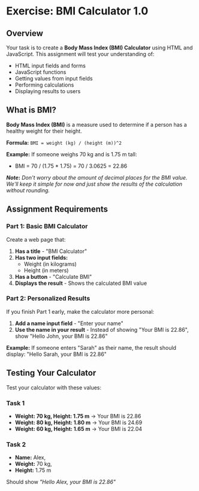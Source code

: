 # Exercise: BMI Calculator 1.0

## Overview

Your task is to create a **Body Mass Index (BMI) Calculator** using HTML and JavaScript. This assignment will test your understanding of:

-   HTML input fields and forms
-   JavaScript functions
-   Getting values from input fields
-   Performing calculations
-   Displaying results to users

## What is BMI?

**Body Mass Index (BMI)** is a measure used to determine if a person has a healthy weight for their height.

**Formula:** `BMI = weight (kg) / (height (m))^2`

**Example:** If someone weighs 70 kg and is 1.75 m tall:

-   BMI = 70 / (1.75 \* 1.75) = 70 / 3.0625 = 22.86

**$Note$:** _Don't worry about the amount of decimal places for the BMI value. We'll keep it simple for now and just show the results of the calculation without rounding._

## Assignment Requirements

### Part 1: Basic BMI Calculator

Create a web page that:

1. **Has a title** - "BMI Calculator"
2. **Has two input fields:**
    - Weight (in kilograms)
    - Height (in meters)
3. **Has a button** - "Calculate BMI"
4. **Displays the result** - Shows the calculated BMI value

### Part 2: Personalized Results

If you finish Part 1 early, make the calculator more personal:

1. **Add a name input field** - "Enter your name"
2. **Use the name in your result** - Instead of showing "Your BMI is 22.86", show "Hello John, your BMI is 22.86"

**Example:** If someone enters "Sarah" as their name, the result should display: "Hello Sarah, your BMI is 22.86"

## Testing Your Calculator

Test your calculator with these values:

### Task 1

-   **Weight: 70 kg, Height: 1.75 m** → Your BMI is 22.86
-   **Weight: 80 kg, Height: 1.80 m** → Your BMI is 24.69
-   **Weight: 60 kg, Height: 1.65 m** → Your BMI is 22.04

### Task 2

-   **Name:** Alex,
-   **Weight:** 70 kg,
-   **Height:** 1.75 m

Should show _"Hello Alex, your BMI is 22.86"_
